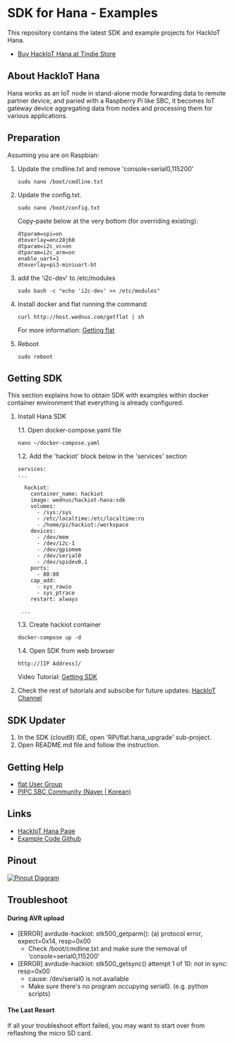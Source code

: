 SDK for Hana - Examples
=======================
This repository contains the latest SDK and example projects for HackIoT Hana.
- [Buy HackIoT Hana at Tindie Store](https://www.tindie.com/products/sundew/hackiot-hana/)


About HackIoT Hana
------------------
Hana works as an IoT node in stand-alone mode forwarding data to remote partner device, and paried with a Raspberry Pi like SBC, it becomes IoT gateway device aggregating data from nodes and processing them for various applications.


Preparation
-----------
Assuming you are on Raspbian:

1. Update the cmdline.txt and remove 'console=serial0,115200'

       sudo nano /boot/cmdline.txt

2. Update the config.txt.

       sudo nano /boot/config.txt

    Copy-paste below at the very bottom (for overriding existing):

       dtparam=spi=on
       dtoverlay=enc28j60
       dtparam=i2c_vc=on
       dtparam=i2c_arm=on
       enable_uart=1
       dtoverlay=pi3-miniuart-bt

3. add the 'i2c-dev' to /etc/modules

       sudo bash -c "echo 'i2c-dev' >> /etc/modules"

4. Install docker and flat running the command:

       curl http://host.wednus.com/getflat | sh

    For more information: [Getting flat](http://flat.wednus.com/getting_flat)

5. Reboot

       sudo reboot


Getting SDK
-----------
This section explains how to obtain SDK with examples within docker container environment that everything is already configured.

1. Install Hana SDK

    1.1. Open docker-compose.yaml file

       nano ~/docker-compose.yaml

    1.2. Add the 'hackiot' block below in the 'services' section

       services:
       ...

         hackiot:
           container_name: hackiot
           image: wednus/hackiot-hana:sdk
           volumes:
             - /sys:/sys
             - /etc/localtime:/etc/localtime:ro
             - /home/pi/hackiot:/workspace
           devices:
             - /dev/mem
             - /dev/i2c-1
             - /dev/gpiomem
             - /dev/serial0
             - /dev/spidev0.1
           ports:
             - 80:80
           cap_add:
             - sys_rawio
             - sys_ptrace
           restart: always

        ...

    1.3. Create hackiot container

       docker-compose up -d

    1.4. Open SDK from web browser

       http://[IP Address]/

    Video Tutorial: [Getting SDK](https://youtu.be/gMTeAAD0RU8?t=66)

2. Check the rest of tutorials and subscibe for future updates: [HackIoT Channel](https://www.youtube.com/watch?v=gMTeAAD0RU8&list=PLZUCEVEg3M0zYlqqQph_oWH438ZeypqRk)


SDK Updater
-----------
1. In the SDK (cloud9) IDE, open 'RPi/flat.hana_upgrade' sub-project.
2. Open README.md file and follow the instruction.


Getting Help
------------
- [flat User Group](https://groups.google.com/d/forum/goflat)
- [PIPC SBC Community (Naver | Korean)](http://cafe.naver.com/pipc)


Links
-----
- [HackIoT Hana Page](http://flat.wednus.com/built-for-flat)
- [Example Code Github](https://github.com/wednus/hana)


Pinout
------
[![Pinout Diagram](http://flat.wednus.com/_/rsrc/1549090245745/built-for-flat/hana/HackIoT%20Hana%20-%20Pinout%20Diagram.png)](http://flat.wednus.com/built-for-flat/hana)


Troubleshoot
------------
#### During AVR upload
- [ERROR] avrdude-hackiot: stk500_getparm(): (a) protocol error, expect=0x14, resp=0x00
    - Check /boot/cmdline.txt and make sure the removal of ‘console=serial0,115200’
- [ERROR] avrdude-hackiot: stk500_getsync() attempt 1 of 10: not in sync: resp=0x00
    - cause: /dev/serial0 is not available
    - Make sure there's no program occupying serial0. (e.g. python scripts)

#### The Last Resort
If all your troubleshoot effort failed, you may want to start over from reflashing the micro SD card.
